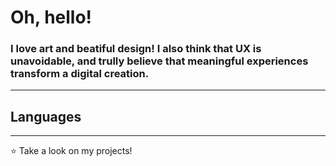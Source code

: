 # Oh, hello!<br/>

### I love art and beatiful design! I also think that UX is unavoidable, and trully believe that meaningful experiences transform a digital creation.<br/>
------

## Languages
------

⭐️ Take a look on my projects!<br/>
